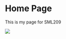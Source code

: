 <H1>Home Page</H1>
<p>This is my page for SML209</p>
<a href="https://upload.wikimedia.org/wikipedia/commons/7/7a/Senyera_%28Pl._Octavi%C3%A0%2C_S._Cugat_del_Vall%C3%A8s%29_01.jpg"><img class="imgLeft" src="https://upload.wikimedia.org/wikipedia/commons/7/7a/Senyera_%28Pl._Octavi%C3%A0%2C_S._Cugat_del_Vall%C3%A8s%29_01.jpg"></a>

